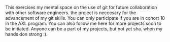 This exercises my mental space on the use of git for future collaboration with other software engineers.
the project is neccesary for the advancement of my git skills.
You can only participate if you are in cohort 10 in the AXL program.
You can also follow me here for more projects soon to be initiated.
Anyone can be a part of my projects, but not yet sha. when my hands don strong :).

